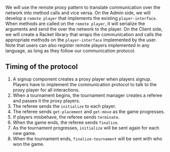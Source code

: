 
We will use the remote proxy pattern to translate communication over the network into method calls and vice versa. On the Admin side, we will develop a `remote player` that implements the existing `player-interface`. When methods are called on the `remote player`, it will serialize the arguments and send the over the network to the player. On the Client side, we will create a Racket library that wraps the communication and calls the appropriate methods on the `player-interface` implemented by the user. Note that users can also register remote players implemented in any language, as long as they follow our communication protocol.

## Timing of the protocol

1. A signup component creates a proxy player when players signup. Players have to implement the communication protocol to talk to the proxy player for all interactions.
2. When a tournament begins, the tournament manager creates a referee and passes it the proxy players.
3. The referee sends the `initialize` to each player.
4. The referee sends `get-placement` and `get-move` as the game progresses.
5. If players misbehave, the referee sends `terminate`.
6. When the game ends, the referee sends `finalize`.
7. As the tournament progresses, `initialize` will be sent again for each new game.
8. When the tournament ends, `finalize-tournament` will be sent with who won the game.

